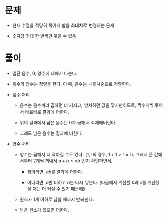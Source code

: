 # 문제
- 현재 수열을 적당히 묶어서 합을 최대치로 변경하는 문제

- 숫자당 최대 한 번씩만 묶을 수 있음

# 풀이
- 일단 음수, 0, 양수에 대해서 나눈다.

- 음수와 양수는 정렬을 한다. 이 때, 음수는 내림차순으로 정렬한다.

- 음수 처리

    - 음수는 음수끼리 곱하면 더 커지고, 방치하면 값을 깎기만하므로, 짝수개씩 묶어서 바로바로 결과에 더한다.

    - 위의 결과에서 남은 음수는 0과 곱해서 삭제해버린다.

    - 그래도 남은 음수는 결과에 더한다.

- 양수 처리

    - 양수는 곱해서 더 작아질 수도 있다. ($1, 1$의 경우, $1 + 1 \gt 1 \times 1$). 그래서 큰 값에서부터 2개씩 꺼내서 $a + b \leq ab$ 인지 확인하면서,
        - 참이라면, $ab$를 결과에 더한다.

        - 아니라면, $a$만 더하고 $b$는 다시 넣는다. (다음에서 계산할 $b$와 $c$를 계산했을 때는 더 커질 수 있기 때문에)

    - 원소가 1개 이하로 남을 때까지 반복한다.

    - 남은 원소가 있으면 더한다.